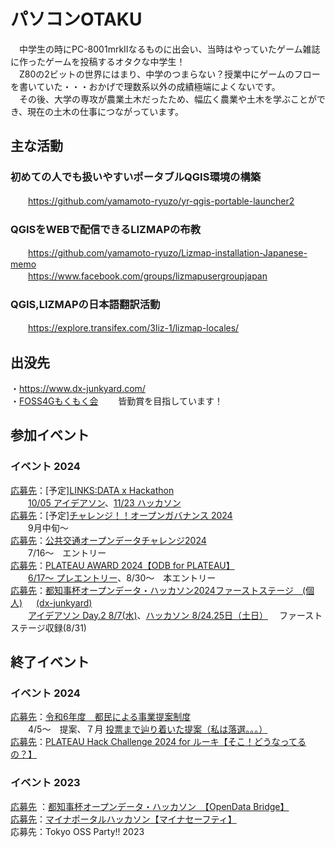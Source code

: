 # パソコンOTAKU
　中学生の時にPC-8001mrkⅡなるものに出会い、当時はやっていたゲーム雑誌に作ったゲームを投稿するオタクな中学生！  
　Z80の2ビットの世界にはまり、中学のつまらない？授業中にゲームのフローを書いていた・・・おかげで理数系以外の成績極端によくないです。  
　その後、大学の専攻が農業土木だったため、幅広く農業や土木を学ぶことができ、現在の土木の仕事につながっています。  
## 主な活動  
### 初めての人でも扱いやすいポータブルQGIS環境の構築  
　　https://github.com/yamamoto-ryuzo/yr-qgis-portable-launcher2  
### QGISをWEBで配信できるLIZMAPの布教  
　　https://github.com/yamamoto-ryuzo/Lizmap-installation-Japanese-memo  
　　https://www.facebook.com/groups/lizmapusergroupjapan  
### QGIS,LIZMAPの日本語翻訳活動  
　　https://explore.transifex.com/3liz-1/lizmap-locales/  
## 出没先　
・https://www.dx-junkyard.com/  
・[FOSS4Gもくもく会](https://github.com/yamamoto-ryuzo/portal/blob/main/FOSS4G%E3%82%82%E3%81%8F%E3%82%82%E3%81%8F%E4%BC%9A.md)　　 皆勤賞を目指しています！   
## 参加イベント  
### イベント  2024  
[応募先]()：[予定][LINKS:DATA x Hackathon]()  
　　[10/05 アイデアソン](https://connpass.com/event/322837/)、[11/23 ハッカソン](https://connpass.com/event/322836/)  
[応募先](https://park.itc.u-tokyo.ac.jp/padit/cog2024/)：[予定][チャレンジ！！オープンガバナンス 2024]()  
　　9月中旬～  
[応募先](https://challenge2024.odpt.org/#)：[公共交通オープンデータチャレンジ2024](https://github.com/yamamoto-ryuzo/portal/issues/5)   
　　7/16～　エントリー  
[応募先](https://www.mlit.go.jp/plateau-next/award/#how-to-apply)：[PLATEAU AWARD 2024](https://github.com/yamamoto-ryuzo/portal/issues/4)[【ODB for PLATEAU】](https://github.com/yamamoto-ryuzo/portal/blob/main/ODBforPLATEAU.md)   
　　[6/17～ プレエントリー](https://github.com/yamamoto-ryuzo/portal/issues/4#issuecomment-2202718126)、8/30～　本エントリー  
[応募先](https://odhackathon.metro.tokyo.lg.jp/)：[都知事杯オープンデータ・ハッカソン2024ファーストステージ　(個人)](https://github.com/yamamoto-ryuzo/portal/issues/1#issue-2329558676) 　 [(dx-junkyard)](https://github.com/yamamoto-ryuzo/portal/issues/6)  
　　[アイデアソン Day.2 8/7(水)](https://odhackathon.metro.tokyo.lg.jp/team-building/#ideathon2)、[ハッカソン 8/24.25日（土日）](https://odhackathon.metro.tokyo.lg.jp/hackathon/#hackathon-day1)  　ファーストステージ収録(8/31)  
## 終了イベント 
### イベント 2024  
[応募先](https://www.zaimu.metro.tokyo.lg.jp/zaisei/zaisei/teian/tomin/7tomin)：[令和6年度　都民による事業提案制度](https://github.com/yamamoto-ryuzo/portal/blob/main/都民による事業提案制度.md)   
　　4/5～　提案、７月 [投票まで辿り着いた提案（私は落選。。。）](https://www.zaimu.metro.tokyo.lg.jp/documents/d/zaimu/t_ichiran_7)  
[応募先](https://asciistartup.connpass.com/event/318573/)：[PLATEAU Hack Challenge 2024 for ルーキ](https://github.com/yamamoto-ryuzo/portal/issues/2)[【そこ！どうなってるの？】](https://protopedia.net/prototype/5297)    
### イベント 2023  
[応募先](https://odhackathon.metro.tokyo.lg.jp/hackathon2023/) ：[都知事杯オープンデータ・ハッカソン　](https://github.com/yamamoto-ryuzo/portal/blob/main/image/%E9%83%BD%E7%9F%A5%E4%BA%8B%E6%9D%AF%E3%82%AA%E3%83%BC%E3%83%97%E3%83%B3%E3%83%87%E3%83%BC%E3%82%BF%E3%83%BB%E3%83%8F%E3%83%83%E3%82%AB%E3%82%BD%E3%83%B3%202023.png)[【OpenData Bridge】](https://www.dx-junkyard.com/posts/opendata-bridge)  
[応募先](https://www.digital.go.jp/policies/myna_portal/hackathon)：[マイナポータルハッカソン](https://github.com/yamamoto-ryuzo/portal/blob/main/image/%E3%83%9E%E3%82%A4%E3%83%8A%E3%83%9D%E3%83%BC%E3%82%BF%E3%83%AB%E3%83%8F%E3%83%83%E3%82%AB%E3%82%BD%E3%83%B3.png)[【マイナセーフティ】](https://www.youtube.com/watch?v=5-ktu6egUCs&list=PLUPGuSVqDNP-qmZev9vrlE8-h_8uKFRm7&index=11)  
応募先：Tokyo OSS Party!! 2023
